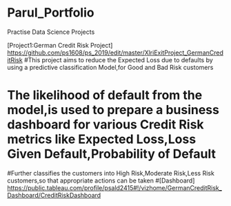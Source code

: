 # Parul_Portfolio
Practise Data Science Projects

[Project1:German Credit Risk Project] https://github.com/ps1608/ps_2019/edit/master/XlriExitProject_GermanCreditRisk
#This project aims to reduce the Expected Loss due to defaults by using a predictive classification Model,for Good and Bad Risk customers
# The likelihood of default from the model,is used to prepare a business dashboard for various Credit Risk metrics like Expected Loss,Loss Given Default,Probability of Default
#Further classifies the customers into High Risk,Moderate Risk,Less Risk customers,so that appropriate actions can be taken
#[Dashboard] https://public.tableau.com/profile/psald2415#!/vizhome/GermanCreditRisk_Dashboard/CreditRiskDashboard

